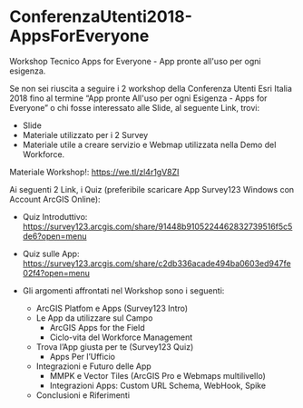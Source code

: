 # ConferenzaUtenti2018-AppsForEveryone
Workshop Tecnico Apps for Everyone - App pronte all'uso per ogni esigenza.

Se non sei riuscita a seguire i 2 workshop della Conferenza Utenti Esri Italia 2018 fino al termine
“App pronte All'uso per ogni Esigenza - Apps for Everyone” o chi fosse interessato alle Slide, al seguente Link, trovi:
-	Slide
-	Materiale utilizzato per i 2 Survey
-	Materiale utile a creare servizio e Webmap utilizzata nella Demo del Workforce.

Materiale Workshop!:  https://we.tl/zl4r1gV8ZI

Ai seguenti 2 Link, i Quiz (preferibile scaricare App Survey123 Windows con Account ArcGIS Online):

-	Quiz Introduttivo: https://survey123.arcgis.com/share/91448b9105224462832739516f5c5de6?open=menu

-	Quiz sulle App: https://survey123.arcgis.com/share/c2db336acade494ba0603ed947fe02f4?open=menu

-	Gli argomenti affrontati nel Workshop sono i seguenti:
	- ArcGIS Platfom e Apps (Survey123 Intro)
	- Le App da utilizzare sul Campo
	  - ArcGIS Apps for the Field
	  - Ciclo-vita del Workforce Management
	- Trova l’App giusta per te (Survey123 Quiz)
	  - Apps Per l’Ufficio
	- Integrazioni e Futuro delle App
		- MMPK e Vector Tiles (ArcGIS Pro e Webmaps multilivello)
		- Integrazioni Apps: Custom URL Schema, WebHook, Spike
	- Conclusioni e Riferimenti
